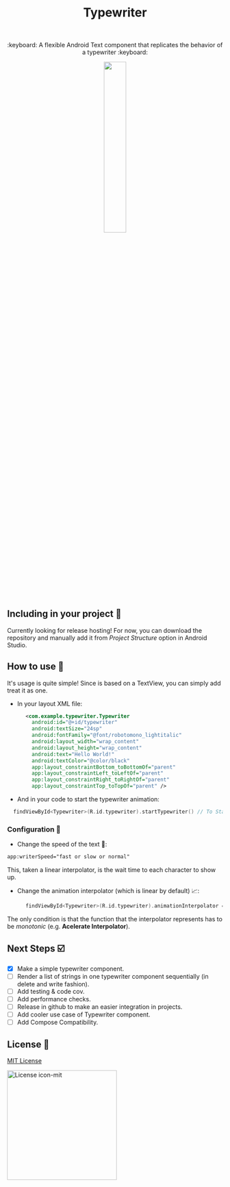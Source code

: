 <h1 align="center"> Typewriter </h1></br>

<p align="center">
:keyboard: A flexible Android Text component that replicates the behavior of a typewriter :keyboard:
</p>

<p align="center">
<img src="https://user-images.githubusercontent.com/22039840/155913161-545c3b2c-7784-4666-bafb-85ad76d272a0.gif" width="32%"/>
</p>

## Including in your project 🧐

Currently looking for release hosting! For now, you can download the repository and manually add it from *Project Structure* option in Android Studio. 

## How to use 🤔

It's usage is quite simple! Since is based on a TextView, you can simply add treat it as one. 

- In your layout XML file:
```xml
      <com.example.typewriter.Typewriter
        android:id="@+id/typewriter"
        android:textSize="24sp"
        android:fontFamily="@font/robotomono_lightitalic"
        android:layout_width="wrap_content"
        android:layout_height="wrap_content"
        android:text="Hello World!"
        android:textColor="@color/black"
        app:layout_constraintBottom_toBottomOf="parent"
        app:layout_constraintLeft_toLeftOf="parent"
        app:layout_constraintRight_toRightOf="parent"
        app:layout_constraintTop_toTopOf="parent" />
```
- And in your code to start the typewriter animation:
```kotlin
  findViewById<Typewriter>(R.id.typewriter).startTypewriter() // To Start Typewriter animation. 
```

### Configuration 🔧

- Change the speed of the text 🏃:
```xml
app:writerSpeed="fast or slow or normal" 
```
This, taken a linear interpolator, is the wait time to each character to show up. 

- Change the animation interpolator (which is linear by default) 📈:
```kotlin
      findViewById<Typewriter>(R.id.typewriter).animationInterpolator = AccelerateInterpolator()
```
The only condition is that the function that the interpolator represents has to be *monotonic* (e.g. **Acelerate Interpolator**).

## Next Steps ☑️

- [x] Make a simple typewriter component.
- [ ] Render a list of strings in one typewriter component sequentially (in delete and write fashion).
- [ ] Add testing & code cov.
- [ ] Add performance checks.
- [ ] Release in github to make an easier integration in projects.
- [ ] Add cooler use case of Typewriter component.
- [ ] Add Compose Compatibility. 

## License 📖

[MIT License](https://github.com/LisandroDiMeo/Typewriter/blob/main/LICENSE)

<a title="User:ZyMOS, Public domain, via Wikimedia Commons" href="https://commons.wikimedia.org/wiki/File:License_icon-mit.svg"><img width="256" alt="License icon-mit" src="https://upload.wikimedia.org/wikipedia/commons/thumb/c/c3/License_icon-mit.svg/256px-License_icon-mit.svg.png"></a>

